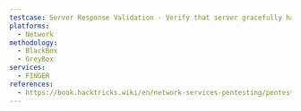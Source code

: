 ```yaml
---
testcase: Server Response Validation - Verify that server gracefully handles invalid or empty user queries without disclosing internal info or crashing
platforms: 
  - Network
methodology: 
  - BlackBox
  - GreyBox
services:
  - FINGER
references:
  - https://book.hacktricks.wiki/en/network-services-pentesting/pentesting-finger.html
---
```

